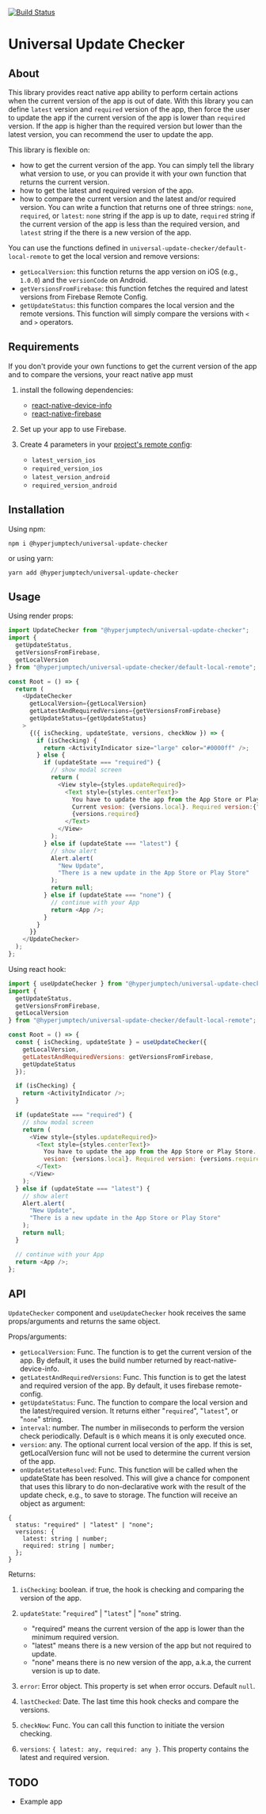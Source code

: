 [![Build Status](https://dev.azure.com/hyperjumptech/universal-update-checker/_apis/build/status/hyperjumptech.universal-update-checker?branchName=master)](https://dev.azure.com/hyperjumptech/universal-update-checker/_build/latest?definitionId=1&branchName=master)

# Universal Update Checker

## About

This library provides react native app ability to perform certain actions when the current version of the app is out of date. With this library you can define `latest` version and `required` version of the app, then force the user to update the app if the current version of the app is lower than `required` version. If the app is higher than the required version but lower than the latest version, you can recommend the user to update the app.

This library is flexible on:

- how to get the current version of the app. You can simply tell the library what version to use, or you can provide it with your own function that returns the current version.
- how to get the latest and required version of the app.
- how to compare the current version and the latest and/or required version. You can write a function that returns one of three strings: `none`, `required`, or `latest`: `none` string if the app is up to date, `required` string if the current version of the app is less than the required version, and `latest` string if the there is a new version of the app.

You can use the functions defined in `universal-update-checker/default-local-remote` to get the local version and remove versions:

- `getLocalVersion`: this function returns the app version on iOS (e.g., `1.0.0`) and the `versionCode` on Android.
- `getVersionsFromFirebase`: this function fetches the required and latest versions from Firebase Remote Config.
- `getUpdateStatus`: this function compares the local version and the remote versions. This function will simply compare the versions with `<` and `>` operators. 

## Requirements

If you don't provide your own functions to get the current version of the app and to compare the versions, your react native app must

1. install the following dependencies:

   - [react-native-device-info](https://github.com/react-native-community/react-native-device-info)
   - [react-native-firebase](https://rnfirebase.io/)

2. Set up your app to use Firebase.
3. Create 4 parameters in your [project's remote config](https://console.firebase.google.com/):

   - `latest_version_ios`
   - `required_version_ios`
   - `latest_version_android`
   - `required_version_android`

## Installation

Using npm:

```
npm i @hyperjumptech/universal-update-checker
```

or using yarn:

```
yarn add @hyperjumptech/universal-update-checker
```

## Usage

Using render props:

```javascript
import UpdateChecker from "@hyperjumptech/universal-update-checker";
import {
  getUpdateStatus,
  getVersionsFromFirebase,
  getLocalVersion
} from "@hyperjumptech/universal-update-checker/default-local-remote";

const Root = () => {
  return (
    <UpdateChecker
      getLocalVersion={getLocalVersion}
      getLatestAndRequiredVersions={getVersionsFromFirebase}
      getUpdateStatus={getUpdateStatus}
    >
      {({ isChecking, updateState, versions, checkNow }) => {
        if (isChecking) {
          return <ActivityIndicator size="large" color="#0000ff" />;
        } else {
          if (updateState === "required") {
            // show modal screen
            return (
              <View style={styles.updateRequired}>
                <Text style={styles.centerText}>
                  You have to update the app from the App Store or Play Store.
                  Current vesion: {versions.local}. Required version:{" "}
                  {versions.required}
                </Text>
              </View>
            );
          } else if (updateState === "latest") {
            // show alert
            Alert.alert(
              "New Update",
              "There is a new update in the App Store or Play Store"
            );
            return null;
          } else if (updateState === "none") {
            // continue with your App
            return <App />;
          }
        }
      }}
    </UpdateChecker>
  );
};
```

Using react hook:

```javascript
import { useUpdateChecker } from "@hyperjumptech/universal-update-checker";
import {
  getUpdateStatus,
  getVersionsFromFirebase,
  getLocalVersion
} from "@hyperjumptech/universal-update-checker/default-local-remote";

const Root = () => {
  const { isChecking, updateState } = useUpdateChecker({
    getLocalVersion,
    getLatestAndRequiredVersions: getVersionsFromFirebase,
    getUpdateStatus
  });

  if (isChecking) {
    return <ActivityIndicator />;
  }

  if (updateState === "required") {
    // show modal screen
    return (
      <View style={styles.updateRequired}>
        <Text style={styles.centerText}>
          You have to update the app from the App Store or Play Store. Current
          vesion: {versions.local}. Required version: {versions.required}
        </Text>
      </View>
    );
  } else if (updateState === "latest") {
    // show alert
    Alert.alert(
      "New Update",
      "There is a new update in the App Store or Play Store"
    );
    return null;
  }

  // continue with your App
  return <App />;
};
```

## API

`UpdateChecker` component and `useUpdateChecker` hook receives the same props/arguments and returns the same object.

Props/arguments:

- `getLocalVersion`: Func. The function is to get the current version of the app. By default, it uses the build number returned by react-native-device-info.
- `getLatestAndRequiredVersions`: Func. This function is to get the latest and required version of the app. By default, it uses firebase remote-config.
- `getUpdateStatus`: Func. The function to compare the local version and the latest/required version. It returns either "`required`", "`latest`", or "`none`" string.
- `interval`: number. The number in miliseconds to perform the version check periodically. Default is `0` which means it is only executed once.
- `version`: any. The optional current local version of the app. If this is set, getLocalVersion func will not be used to determine the current version of the app.
- `onUpdateStateResolved`: Func. This function will be called when the updateState has been resolved. This will give a chance for component that uses this library to do non-declarative work with the result of the update check, e.g., to save to storage. The function will receive an object as argument:

```
{
  status: "required" | "latest" | "none";
  versions: {
    latest: string | number;
    required: string | number;
  };
}
```

Returns:

1.  `isChecking`: boolean. if true, the hook is checking and comparing the version of the app.
2.  `updateState`: "`required`" | "`latest`" | "`none`" string.

    - "required" means the current version of the app is lower than the minimum required version.
    - "latest" means there is a new version of the app but not required to update.
    - "none" means there is no new version of the app, a.k.a, the current version is up to date.

3.  `error`: Error object. This property is set when error occurs. Default `null`.
4.  `lastChecked`: Date. The last time this hook checks and compare the versions.
5.  `checkNow`: Func. You can call this function to initiate the version checking.
6.  `versions`: `{ latest: any, required: any }`. This property contains the latest and required version.

## TODO

- Example app
